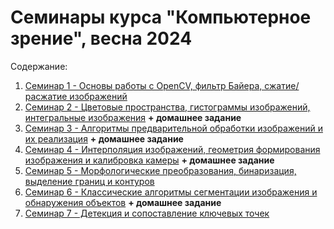 # Семинары курса "Компьютерное зрение", весна 2024

Содержание:

1. [Семинар 1 - Основы работы с OpenCV, фильтр Байера, сжатие/расжатие изображений](./seminars/seminar_01/Seminar_1.ipynb)
2. [Семинар 2 - Цветовые пространства, гистограммы изображений, интегральные изображения](./seminars/seminar_02/Seminar_2.ipynb) **+ домашнее задание**
3. [Семинар 3 - Алгоритмы предварительной обработки изображений и их реализация](./seminars/seminar_03/Seminar_3.ipynb) **+ домашнее задание**
4. [Семинар 4 - Интерполяция изображений, геометрия формирования изображения и калибровка камеры](./seminars/seminar_04/Seminar_4.ipynb) **+ домашнее задание**
5. [Семинар 5 - Морфологические преобразования, бинаризация, выделение границ и контуров](./seminars/seminar_05/Seminar_5.ipynb)
6. [Семинар 6 - Классические алгоритмы сегментации изображения и обнаружения объектов](./seminars/seminar_06/Seminar_6.ipynb)  **+ домашнее задание**
7. [Семинар 7 - Детекция и сопоставление ключевых точек](./seminars/seminar_07/Seminar_7.ipynb)
